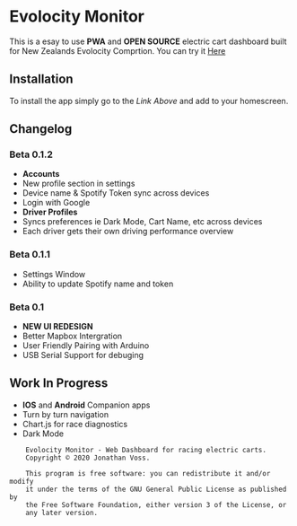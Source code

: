 # Evolocity Monitor
This is a esay to use **PWA** and **OPEN SOURCE** electric cart dashboard built for New Zealands Evolocity Comprtion. You can try it [Here](https://asteroidscode.github.io/Evolocity-Monitor/publicDesktop/index.html)

## Installation
To install the app simply go to the *Link Above* and add to your homescreen.

## Changelog
### Beta 0.1.2
* **Accounts**
* New profile section in settings
* Device name & Spotify Token sync across devices
* Login with Google
* **Driver Profiles**
* Syncs preferences ie Dark Mode, Cart Name, etc across devices
* Each driver gets their own driving performance overview

### Beta 0.1.1
* Settings Window
* Ability to update Spotify name and token

### Beta 0.1
* **NEW UI REDESIGN**
* Better Mapbox Intergration
* User Friendly Pairing with Arduino
* USB Serial Support for debuging

## Work In Progress
* **IOS** and **Android** Companion apps
* Turn by turn navigation
* Chart.js for race diagnostics
* Dark Mode

```
    Evolocity Monitor - Web Dashboard for racing electric carts.
    Copyright © 2020 Jonathan Voss.

    This program is free software: you can redistribute it and/or modify
    it under the terms of the GNU General Public License as published by
    the Free Software Foundation, either version 3 of the License, or
    any later version.
```
